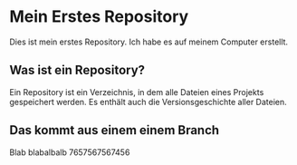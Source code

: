 # Mein Erstes Repository

Dies ist mein erstes Repository. Ich habe es auf meinem Computer erstellt.

## Was ist ein Repository?

Ein Repository ist ein Verzeichnis, in dem alle Dateien eines Projekts gespeichert werden. Es enthält auch die Versionsgeschichte aller Dateien.

## Das kommt aus einem einem Branch

Blab blabalbalb 7657567567456